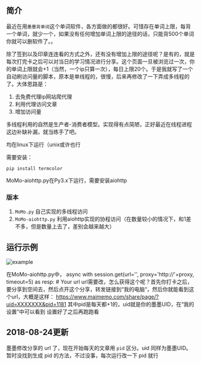## 简介

最近在用`墨墨背单词`这个单词软件，各方面做的都很好。可惜存在单词上限，每背一个单词，就少一个，如果没有任何增加单词上限的途径的话，只能背500个单词你就可以删软件了。。

除了签到以及印章连连看的方式之外，还有没有增加上限的途径呢？是有的，就是每次打完卡之后可以对当日的学习情况进行分享。这个页面一旦被浏览过一次，你的单词上限就会+1（当然，一个ip只算一次），每日上限20个。于是我就写了一个自动刷访问量的脚本，原本是单线程的，很慢，后来再修改了一下弄成多线程的了。大体思路是：

1. 去免费代理ip网站爬代理
2. 利用代理访问文章
3. 增加访问量

多线程利用的自然是生产者-消费者模型。实现得有点简陋，正好最近在线程进程这边补缺补漏，就当练手了吧。

均在linux下运行（unix或许也行

需要安装：

`pip install termcolor`

 MoMo-aiohttp.py在Py3.x下运行，需要安装aiohttp
 
### 版本

1. `MoMo.py` 自己实现的多线程访问
2. `MoMo-aiohttp.py` 利用aiohttp实现的协程访问（在数量较小的情况下，和1差不多，但是数量上去了，差别会越来越大）

## 运行示例

![example](https://github.com/Macr0phag3/MoMo/blob/master/PicForREADME/example.png)

 在MoMo-aiohttp.py中，
 async with session.get(url='', proxy='http://'+proxy, timeout=5) as resp: # Your url
 url需要改，怎么获得这个呢？首先你打卡之后，要分享到空间去，然后点开这个分享，转发链接到“我的电脑“，然后你就能看到这个url，大概是这样：
 https://www.maimemo.com/share/page/?uid=XXXXXXX&pid=1181
 其中pid是每天都+1的，uid就是你的墨墨UID，在“我的设置“中可以看到
 设置好了之后再跑跑看

## 2018-08-24更新
墨墨修改分享的 url 了，现在开始每天的文章用 `pid` 区分。uid 同样为墨墨UID。暂时没找到生成 pid 的方法，不过没事，每次运行改一下 pid 就行
